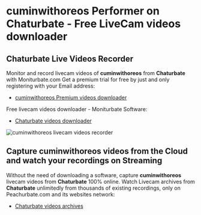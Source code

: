# cuminwithoreos Performer on Chaturbate - Free LiveCam videos downloader

## Chaturbate Live Videos Recorder

Monitor and record livecam videos of **cuminwithoreos** from **Chaturbate** with Moniturbate.com
Get a premium trial for free by just and only registering with your Email address:
* [cuminwithoreos Premium videos downloader](https://moniturbate.com/request-demo-licence-key.html)

Free livecam videos downloader - Moniturbate Software:
* [Chaturbate videos downloader](https://moniturbate.com/moniturbate-download-software.html)

![cuminwithoreos livecam videos recorder](https://peachurnet.com/templates/moniturbate-software.png)


## Capture cuminwithoreos videos from the Cloud and watch your recordings on Streaming

Without the need of downloading a software, capture **cuminwithoreos** livecam videos from **Chaturbate** 100% online.
Watch Livecam archives from **Chaturbate** unlimitedly from thousands of existing recordings, only on Peachurbate.com and its websites network:
* [Chaturbate videos archives](https://peachurnet.com/)